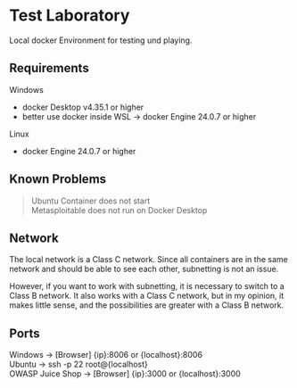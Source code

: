# Test Laboratory
Local docker Environment for testing und playing.

## Requirements
Windows
- docker Desktop v4.35.1 or higher
- better use docker inside WSL -> docker Engine 24.0.7 or higher

Linux 
- docker Engine 24.0.7 or higher

## Known Problems
> Ubuntu Container does not start <br>
> Metasploitable does not run on Docker Desktop

## Network
The local network is a Class C network. Since all containers are in the same network and should be able to see each other, subnetting is not an issue.

However, if you want to work with subnetting, it is necessary to switch to a Class B network. It also works with a Class C network, but in my opinion, it makes little sense, and the possibilities are greater with a Class B network.

## Ports
Windows             -> [Browser] {ip}:8006 or {localhost}:8006<br>
Ubuntu              -> ssh -p 22 root@{localhost}<br>
OWASP Juice Shop    -> [Browser] {ip}:3000 or {localhost}:3000<br>
